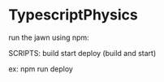 # TypescriptPhysics

run the jawn using npm:

SCRIPTS:
build
start
deploy (build and start)

ex:
npm run deploy

